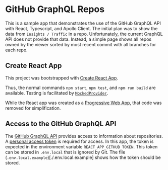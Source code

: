 GitHub GraphQL Repos
====================

This is a sample app that demonstrates the use of the GitHub GraphQL API with React, Typescript, and Apollo Client.  The initial plan was to show the data from `Insights / Traffic` in a repo.  Unfortunately, the current GraphQL API does not provide that data.  Instead, a simple page shows all repos owned by the viewer sorted by most recent commit with all branches for each repo.


Create React App
----------------

This project was bootstrapped with [Create React App](https://github.com/facebook/create-react-app).

Thus, the normal commands `npm start`, `npm test`, and `npm run build` are available.  Testing is facilitated by [`MockedProvider`](https://www.apollographql.com/docs/react/api/react/testing/).

While the React app was created as a [Progressive Web App](https://developer.mozilla.org/en-US/docs/Web/Progressive_web_apps), that code was removed for simplification.


Access to the GitHub GraphQL API
--------------------------------

The [GitHub GraphQL API](https://docs.github.com/en/graphql) provides access to information about repositories.  A [personal access token](https://docs.github.com/en/github/authenticating-to-github/creating-a-personal-access-token) is required for access.  In this app, the token is expected in the environment variable `REACT_APP_GITHUB_TOKEN`.  This token can be stored in `.env.local` that is ignored by Git.  The file (`.env.local.example`)[./.env.local.example] shows how the token should be stored.
